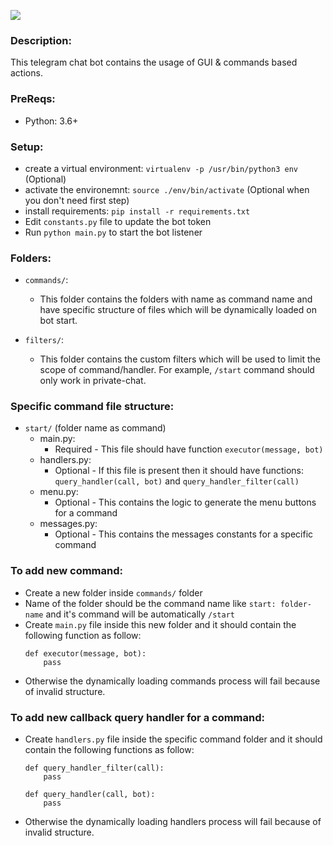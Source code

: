 ![](https://github.com/rizwanbutt314/telegram-bot/rbtalks.gif)

### Description:
This telegram chat bot contains the usage of GUI & commands based actions.

### PreReqs:
* Python: 3.6+

### Setup:
* create a virtual environment: `virtualenv -p /usr/bin/python3 env` (Optional)
* activate the environemnt: `source ./env/bin/activate` (Optional when you don't need first step)
* install requirements: `pip install -r requirements.txt`
* Edit `constants.py` file to update the bot token
* Run `python main.py` to start the bot listener


### Folders:
* `commands/`:
    * This folder contains the folders with name as command name and have specific
    structure of files which will be dynamically loaded on bot start.

* `filters/`:
    * This folder contains the custom filters which will be used to limit the scope of command/handler. For example, `/start` command should only work in private-chat.


### Specific command file structure:
* `start/` (folder name as command)
    * main.py:
        * Required - This file should have function `executor(message, bot)`
    * handlers.py:
        * Optional - If this file is present then it should have functions:
            `query_handler(call, bot)` and `query_handler_filter(call)`
    * menu.py:
        * Optional - This contains the logic to generate the menu buttons for a command
    * messages.py:
        * Optional - This contains the messages constants for a specific command

### To add new command:
* Create a new folder inside `commands/` folder 
* Name of the folder should be the command name like `start: folder-name` and it's command will be automatically `/start`
* Create `main.py` file inside this new folder and it should contain the following function as follow:
    ```
    def executor(message, bot):
        pass
    ```
* Otherwise the dynamically loading commands process will fail because of invalid structure.

### To add new callback query handler for a command:
* Create `handlers.py` file inside the specific command folder and it should contain the following functions as follow:
    ```
    def query_handler_filter(call):
        pass

    def query_handler(call, bot):
        pass
    ```
* Otherwise the dynamically loading handlers process will fail because of invalid structure.

